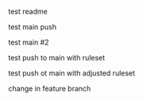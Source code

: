 test readme

test main push

test main #2

test push to main with ruleset

test push ot main with adjusted ruleset

change in feature branch

